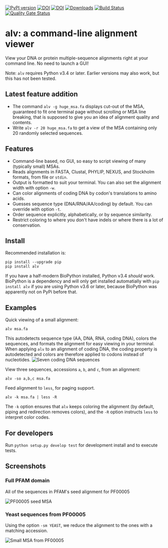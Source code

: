 [![PyPI version](https://badge.fury.io/py/alv.svg)](https://badge.fury.io/py/alv)
[![DOI](http://joss.theoj.org/papers/10.21105/joss.00955/status.svg)](https://doi.org/10.21105/joss.00955)
[![DOI](https://zenodo.org/badge/DOI/10.5281/zenodo.1477804.svg)](https://doi.org/10.5281/zenodo.1477804)
[![Downloads](http://pepy.tech/badge/alv)](http://pepy.tech/project/alv)
[![Build Status](https://travis-ci.org/arvestad/alv.svg?branch=master)](https://travis-ci.org/arvestad/alv)
[![Quality Gate Status](https://sonarcloud.io/api/project_badges/measure?project=arvestad_alv&metric=alert_status)](https://sonarcloud.io/dashboard?id=arvestad_alv)


# alv: a command-line alignment viewer

View your DNA or protein multiple-sequence alignments right at your command line. No need to launch a
GUI!

Note: `alv` requires Python v3.4 or later. Earlier versions may also work, but this has not been
tested.

## Latest feature addition

* The command `alv -g huge_msa.fa` displays cut-out of the MSA, guaranteed to fit
  one terminal page without scrolling or MSA line breaking, that is supposed to
  give you an idea of alignment quality and contents.
* Write `alv -r 20 huge_msa.fa` to get a view of the MSA containing only 20 randomly
  selected sequences.

## Features

* Command-line based, no GUI, so easy to script viewing of many (typically small) MSAs.
* Reads alignments in FASTA, Clustal, PHYLIP, NEXUS, and Stockholm formats, from file or `stdin`.
* Output is formatted to suit your terminal. You can also set the alignment width with option `-w`.
* Can color alignments of coding DNA by codon's translations to amino acids.
* Guesses sequence type (DNA/RNA/AA/coding) by default. You can override with option `-t`.
* Order sequence explicitly, alphabetically, or by sequence similarity.
* Restrict coloring to where you don't have indels or where there is a lot of conservation.

## Install

Recommended installation is:
```
pip install --upgrade pip
pip install alv
```

If you have a half-modern BioPython installed, Python v3.4 _should_ work.
BioPython is a dependency and will only get installed automatially with `pip install alv`
if you are using Python v3.6 or later, because BioPython was apparently not on PyPi before that.


## Examples

Quick viewing of a small alignment:
```
alv msa.fa
```
This autodetects sequence type (AA, DNA, RNA, coding DNA), colors the sequences, and formats the
alignment for easy viewing in your terminal.
When applying `alv` to an alignment of coding DNA, the coding property is autodetected and colors are therefore applied to codons instead
of nucleotides.
![Seven coding DNA sequences](https://github.com/arvestad/alv/raw/master/doc/screenshot_2.png)



View three sequences, accessions `a`, `b`, and `c`, from an alignment:
```
alv -so a,b,c msa.fa
```

Feed alignment to `less`, for paging support.
```
alv -k msa.fa | less -R
```
The `-k` option ensures that `alv` keeps coloring the alignment (by default, piping
and redirection removes colors), and the `-R` option instructs `less` to interpret color codes.

## For developers

Run `python setup.py develop test` for development install and to execute tests.

## Screenshots

### Full PFAM domain

All of the sequences in PFAM's seed alignment for PF00005

![PF00005 seed MSA](https://github.com/arvestad/alv/raw/master/doc/screenshot_PF00005.png)

### Yeast sequences from PF00005

Using the option `-sm YEAST`, we reduce the alignment to the ones with a matching accession.

![Small MSA from PF00005](https://github.com/arvestad/alv/raw/master/doc/PF00005_yeast.png)
